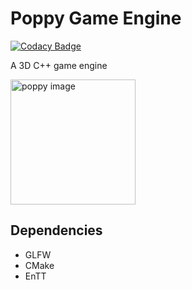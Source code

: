 # Poppy Game Engine

[![Codacy Badge](https://api.codacy.com/project/badge/Grade/aed2270f986443ada28d62a35c0c1172)](https://app.codacy.com/gh/leon-arndt/poppy-engine?utm_source=github.com&utm_medium=referral&utm_content=leon-arndt/poppy-engine&utm_campaign=Badge_Grade_Settings)

A 3D C++ game engine

<img src="https://user-images.githubusercontent.com/29358582/116823929-a7dac880-ab87-11eb-8c99-b16f44edd995.png" alt="poppy image" width="200"/>

## Dependencies
- GLFW
- CMake
- EnTT
